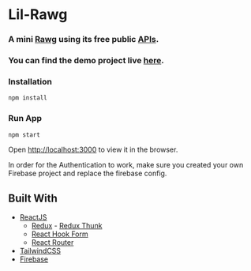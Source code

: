 # Lil-Rawg

### A mini [Rawg](https://rawg.io/) using its free public [APIs](https://api.rawg.io/docs/).

### You can find the demo project live [here](https://lil-rawg.netlify.app).

### Installation

```bash
npm install
```

### Run App

```bash
npm start
```

Open [http://localhost:3000](http://localhost:3000) to view it in the browser.

In order for the Authentication to work, make sure you created your own Firebase project and replace the firebase config.

## Built With

- [ReactJS](https://reactjs.org/)
  - [Redux](https://redux.js.org/) - [Redux Thunk](https://github.com/reduxjs/redux-thunk)
  - [React Hook Form](https://react-hook-form.com/)
  - [React Router](https://reactrouter.com/)
- [TailwindCSS](https://tailwindcss.com/)
- [Firebase](https://firebase.google.com/)
